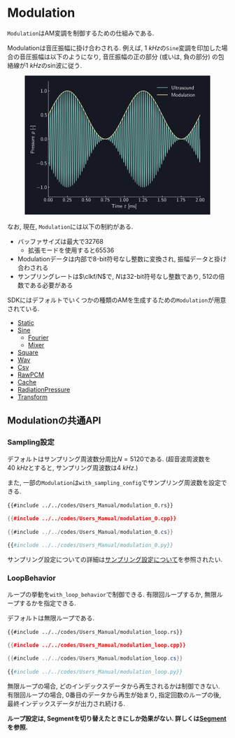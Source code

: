 # Modulation

`Modulation`はAM変調を制御するための仕組みである.

Modulationは音圧振幅に掛け合わされる.
例えば, $\SI{1}{kHz}$の`Sine`変調を印加した場合の音圧振幅は以下のようになり, 音圧振幅の正の部分 (或いは, 負の部分) の包絡線が$\SI{1}{kHz}$のsin波に従う.

<figure>
  <img src="../fig/Users_Manual/sine_1k_mod.png"/>
</figure>

なお, 現在, `Modulation`には以下の制約がある.

* バッファサイズは最大で32768
  * 拡張モードを使用すると65536
* Modulationデータは内部で8-bit符号なし整数に変換され, 振幅データと掛け合わされる
* サンプリングレートは$\clkf/N$で, $N$は32-bit符号なし整数であり, $512$の倍数である必要がある

SDKにはデフォルトでいくつかの種類のAMを生成するための`Modulation`が用意されている.

* [Static](./modulation/static.md)
* [Sine](./modulation/sine.md)
  * [Fourier](./modulation/fourier.md)
  * [Mixer](./modulation/mixer.md)
* [Square](./modulation/square.md)
* [Wav](./modulation/wav.md)
* [Csv](./modulation/csv.md)
* [RawPCM](./modulation/rawpcm.md)
* [Cache](./modulation/cache.md)
* [RadiationPressure](./modulation/radiation.md)
* [Transform](./modulation/transform.md)

## Modulationの共通API

### Sampling設定

デフォルトはサンプリング周波数分周比$N=5120$である.
(超音波周波数を$\SI{40}{kHz}$とすると, サンプリング周波数は$\SI{4}{kHz}$.)

また, 一部の`Modulation`は`with_sampling_config`でサンプリング周波数を設定できる.

```rust,edition2021
{{#include ../../codes/Users_Manual/modulation_0.rs}}
```

```cpp
{{#include ../../codes/Users_Manual/modulation_0.cpp}}
```

```cs
{{#include ../../codes/Users_Manual/modulation_0.cs}}
```

```python
{{#include ../../codes/Users_Manual/modulation_0.py}}
```

サンプリング設定についての詳細は[サンプリング設定について](./sampling_config.md)を参照されたい.

### LoopBehavior

ループの挙動を`with_loop_behavior`で制御できる.
有限回ループするか, 無限ループするかを指定できる.

デフォルトは無限ループである.

```rust,edition2021
{{#include ../../codes/Users_Manual/modulation_loop.rs}}
```

```cpp
{{#include ../../codes/Users_Manual/modulation_loop.cpp}}
```

```cs
{{#include ../../codes/Users_Manual/modulation_loop.cs}}
```

```python
{{#include ../../codes/Users_Manual/modulation_loop.py}}
```

無限ループの場合, どのインデックスデータから再生されるかは制御できない.
有限回ループの場合, 0番目のデータから再生が始まり, 指定回数のループの後, 最終インデックスデータが出力され続ける.

**ループ設定は, Segmentを切り替えたときにしか効果がない. 詳しくは[Segment](./segment.md)を参照.**
